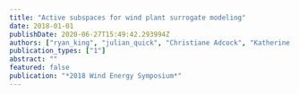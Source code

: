 ```yaml
---
title: "Active subspaces for wind plant surrogate modeling"
date: 2018-01-01
publishDate: 2020-06-27T15:49:42.293994Z
authors: ["ryan_king", "julian_quick", "Christiane Adcock", "Katherine Dykes"]
publication_types: ["1"]
abstract: ""
featured: false
publication: "*2018 Wind Energy Symposium*"
---
```


